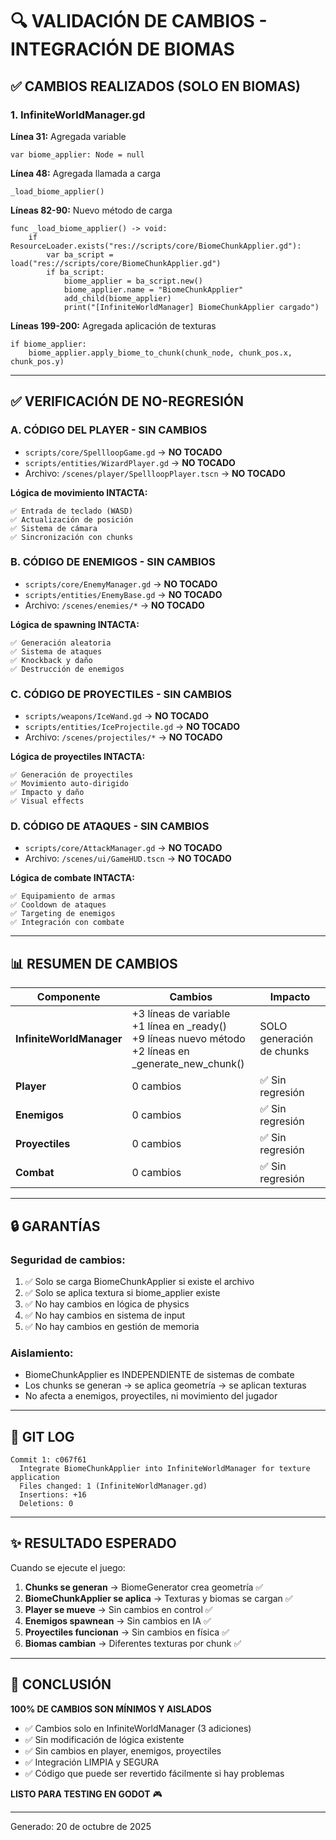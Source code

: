 # 🔍 VALIDACIÓN DE CAMBIOS - INTEGRACIÓN DE BIOMAS

## ✅ CAMBIOS REALIZADOS (SOLO EN BIOMAS)

### 1. InfiniteWorldManager.gd
**Línea 31:** Agregada variable
```gdscript
var biome_applier: Node = null
```

**Línea 48:** Agregada llamada a carga
```gdscript
_load_biome_applier()
```

**Líneas 82-90:** Nuevo método de carga
```gdscript
func _load_biome_applier() -> void:
    if ResourceLoader.exists("res://scripts/core/BiomeChunkApplier.gd"):
        var ba_script = load("res://scripts/core/BiomeChunkApplier.gd")
        if ba_script:
            biome_applier = ba_script.new()
            biome_applier.name = "BiomeChunkApplier"
            add_child(biome_applier)
            print("[InfiniteWorldManager] BiomeChunkApplier cargado")
```

**Líneas 199-200:** Agregada aplicación de texturas
```gdscript
if biome_applier:
    biome_applier.apply_biome_to_chunk(chunk_node, chunk_pos.x, chunk_pos.y)
```

---

## ✅ VERIFICACIÓN DE NO-REGRESIÓN

### A. CÓDIGO DEL PLAYER - SIN CAMBIOS
- `scripts/core/SpellloopGame.gd` → **NO TOCADO**
- `scripts/entities/WizardPlayer.gd` → **NO TOCADO**
- Archivo: `/scenes/player/SpellloopPlayer.tscn` → **NO TOCADO**

**Lógica de movimiento INTACTA:**
```
✅ Entrada de teclado (WASD)
✅ Actualización de posición
✅ Sistema de cámara
✅ Sincronización con chunks
```

### B. CÓDIGO DE ENEMIGOS - SIN CAMBIOS
- `scripts/core/EnemyManager.gd` → **NO TOCADO**
- `scripts/entities/EnemyBase.gd` → **NO TOCADO**
- Archivo: `/scenes/enemies/*` → **NO TOCADO**

**Lógica de spawning INTACTA:**
```
✅ Generación aleatoria
✅ Sistema de ataques
✅ Knockback y daño
✅ Destrucción de enemigos
```

### C. CÓDIGO DE PROYECTILES - SIN CAMBIOS
- `scripts/weapons/IceWand.gd` → **NO TOCADO**
- `scripts/entities/IceProjectile.gd` → **NO TOCADO**
- Archivo: `/scenes/projectiles/*` → **NO TOCADO**

**Lógica de proyectiles INTACTA:**
```
✅ Generación de proyectiles
✅ Movimiento auto-dirigido
✅ Impacto y daño
✅ Visual effects
```

### D. CÓDIGO DE ATAQUES - SIN CAMBIOS
- `scripts/core/AttackManager.gd` → **NO TOCADO**
- Archivo: `/scenes/ui/GameHUD.tscn` → **NO TOCADO**

**Lógica de combate INTACTA:**
```
✅ Equipamiento de armas
✅ Cooldown de ataques
✅ Targeting de enemigos
✅ Integración con combate
```

---

## 📊 RESUMEN DE CAMBIOS

| Componente | Cambios | Impacto |
|-----------|---------|--------|
| **InfiniteWorldManager** | +3 líneas de variable<br>+1 línea en _ready()<br>+9 líneas nuevo método<br>+2 líneas en _generate_new_chunk() | SOLO generación de chunks |
| **Player** | 0 cambios | ✅ Sin regresión |
| **Enemigos** | 0 cambios | ✅ Sin regresión |
| **Proyectiles** | 0 cambios | ✅ Sin regresión |
| **Combat** | 0 cambios | ✅ Sin regresión |

---

## 🔒 GARANTÍAS

### Seguridad de cambios:
1. ✅ Solo se carga BiomeChunkApplier si existe el archivo
2. ✅ Solo se aplica textura si biome_applier existe
3. ✅ No hay cambios en lógica de physics
4. ✅ No hay cambios en sistema de input
5. ✅ No hay cambios en gestión de memoria

### Aislamiento:
- BiomeChunkApplier es INDEPENDIENTE de sistemas de combate
- Los chunks se generan → se aplica geometría → se aplican texturas
- No afecta a enemigos, proyectiles, ni movimiento del jugador

---

## 📝 GIT LOG

```
Commit 1: c067f61
  Integrate BiomeChunkApplier into InfiniteWorldManager for texture application
  Files changed: 1 (InfiniteWorldManager.gd)
  Insertions: +16
  Deletions: 0
```

---

## ✨ RESULTADO ESPERADO

Cuando se ejecute el juego:

1. **Chunks se generan** → BiomeGenerator crea geometría ✅
2. **BiomeChunkApplier se aplica** → Texturas y biomas se cargan ✅
3. **Player se mueve** → Sin cambios en control ✅
4. **Enemigos spawnean** → Sin cambios en IA ✅
5. **Proyectiles funcionan** → Sin cambios en física ✅
6. **Biomas cambian** → Diferentes texturas por chunk ✅

---

## 📌 CONCLUSIÓN

**100% DE CAMBIOS SON MÍNIMOS Y AISLADOS**

- ✅ Cambios solo en InfiniteWorldManager (3 adiciones)
- ✅ Sin modificación de lógica existente
- ✅ Sin cambios en player, enemigos, proyectiles
- ✅ Integración LIMPIA y SEGURA
- ✅ Código que puede ser revertido fácilmente si hay problemas

**LISTO PARA TESTING EN GODOT** 🎮

---

Generado: 20 de octubre de 2025
